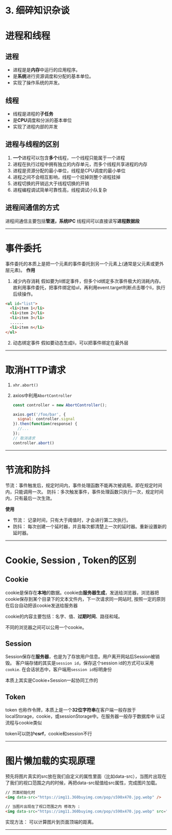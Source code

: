 # 3. 细碎知识杂谈
# 进程和线程
## 进程
- 进程是是**内存**中运行的应用程序。
- 是**系统**进行资源调度和分配的基本单位。
- 实现了操作系统的并发。
## 线程
- 线程是进程的**子任务**
- 是**CPU**调度和分派的基本单位
- 实现了进程内部的并发
## 进程与线程的区别
1. **一个**进程可以包含**多个**线程，一个线程只能属于一个进程
2. 进程在执行过程中拥有独立的内存单元，而多个线程共享进程的内存
3. 进程是资源分配的最小单位，线程是CPU调度的最小单位
4. 进程之间不会相互影响，线程一个挂掉则整个进程挂掉
5. 进程切换的开销远大于线程切换的开销
6. 进程编程调试简单可靠性高，线程调试小队复杂
## 进程间通信的方式
进程间通信主要包括**管道，系统IPC**
线程间可以直接读写**进程数据段**

---

# 事件委托
事件委托的本质上是把一个元素的事件委托到另一个元素上(通常是父元素或更外层元素)。
**作用**
1. 减少内存消耗
假如要为li绑定事件，但多个id绑定多次事件极大的消耗内存。
故利用事件委托，把事件绑定给ul，再利用event.target判断点击哪个li，执行后续操作。
``` html
<ul id="list">
  <li>item 1</li>
  <li>item 2</li>
  <li>item 3</li>
  ......
  <li>item n</li>
</ul>
```
2. 动态绑定事件
假如要动态生成li，可以把事件绑定在最外层

---

# 取消HTTP请求
1. `xhr.abort()`
2. axios中利用`AbortController`

    ``` javascript
    const controller = new AbortController();

    axios.get('/foo/bar', {
      signal: controller.signal
    }).then(function(response) {
      //...
    });
    // 取消请求
    controller.abort()
    ```

---

# 节流和防抖
节流：事件触发后，规定时间内，事件处理函数不能再次被调用。即在规定时间内，只能调用一次。
防抖：多次触发事件，事件处理函数只执行一次，规定时间内，只有最后一次生效。

**使用**
- 节流： 记录时间，只有大于阈值时，才会进行第二次执行。
- 防抖： 每次创建一个延时器，并且每次都清楚上一次的延时器。重新设置新的延时器。

---

# Cookie, Session , Token的区别
## Cookie
cookie是保存在**本地**的数据。cookie由**服务器生成**，发送给浏览器，浏览器把cookie保存到某个目录下的文本文件内，下一次请求同一网站时, 按照一定的原则在后台自动把该cookie发送给服务器

cookie的内容主要包括：名字、值、**过期时间**、路径和域。

不同的浏览器之间可以公用一个cookie。

## Session
Session保存在**服务器**，也是为了存放用户信息。用户离开网站后Session被销毁。
客户端存储的其实是`session id`，保存这个session id的方式可以采用`cookie`.
在会话状态中，客户端用`session id`标明身份

本质上其实是Cookie+Session一起协同工作的

## Token
token 也称作令牌，本质上是一个**32位字符串**在客户端一般存放于localStorage，cookie，或sessionStorage中。在服务器一般存于数据库中
认证流程与cookie类似


token可以防护**csrf**，cookie和session不行

---

# 图片懒加载的实现原理
预先将图片真实的src放在我们自定义的属性里面（比如data-src），当图片出现在了我们的视口范围之内的时候，再把data-src赋值给src属性，完成图片加载。
``` html
// 页面初始化时
<img data-src="https://img11.360buyimg.com/pop/s590x470.jpg.webp" />

// 当图片出现在了视口范围之内 修改为 : 
<img data-src="https://img11.360buyimg.com/pop/s590x470.jpg.webp" src="https://img11.360buyimg.com/pop/s590x470.jpg.webp"/>
```
实现方法： 可以计算图片到页面顶端的距离。

--- 

